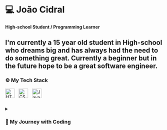 # 💻 João Cidral

**High-school Student / Programming Learner**

I'm currently a 15 year old student in High-school who dreams big and has always had the need to do something great. Currently a beginner but in the future hope to be a great software engineer.
---
### ⚙️ My Tech Stack
<img align="left" alt="HTML" width="30px" style="padding-right:10px;" src="https://cdn.jsdelivr.net/gh/devicons/devicon@latest/icons/html5/html5-original.svg" />
<img align="left" alt="CSS" width="30px" style="padding-right:10px;" src="https://cdn.jsdelivr.net/gh/devicons/devicon@latest/icons/css3/css3-original.svg" />
<img align="left" alt="JavaScript" width="30px" style="padding-right:10px;" src="https://cdn.jsdelivr.net/gh/devicons/devicon@latest/icons/javascript/javascript-original.svg" />
</br>

#

<details>
    <summary><h3>📝 My Journey with Coding</h3></summary>
    I'm currently a 15 year old student in High-school and I'm a part of a Technical program in Systems Development. An ambitious learner and hope to work in the software engineering field. Started learning about programming in 2024, but other things i've accomplished is competing in international competitions based on writing essays, and was rewarded with three exclusive courses about coding. I'm fluent in both portuguese and english, with more than 4 years of experience in comunicating with natives of english based countries. Also currently in the middle of 8 programming and web development courses and a college level math course. I dream of working for an international company and one day go live in the US, and with a few years of experience I hope to then start my own company.
</details>
